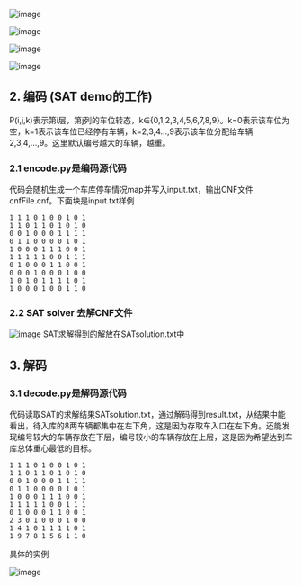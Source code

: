 ![image](https://user-images.githubusercontent.com/48397805/164372823-7f8cc347-6e4d-49df-80d9-9ba955ed547c.png)

![image](https://user-images.githubusercontent.com/48397805/164372925-8281f778-9e97-4e41-b2e9-88eeb6637ac5.png)

![image](https://user-images.githubusercontent.com/48397805/164372944-98b6e460-232e-4ddb-b267-79573c4d7bde.png)

![image](https://user-images.githubusercontent.com/48397805/164372975-a5521fde-176f-4172-ad4d-0e3f563c7e67.png)


## 2. 编码 (SAT demo的工作)

P(i,j,k)表示第i层，第j列的车位转态，k∈{0,1,2,3,4,5,6,7,8,9}。k=0表示该车位为空，k=1表示该车位已经停有车辆，k=2,3,4...,9表示该车位分配给车辆2,3,4,...,9。这里默认编号越大的车辆，越重。

### 2.1 encode.py是编码源代码

代码会随机生成一个车库停车情况map并写入input.txt，输出CNF文件cnfFile.cnf。下面块是input.txt样例

```
1 1 1 0 1 0 0 1 0 1
1 1 0 1 1 0 1 0 1 0
0 0 1 0 0 0 1 1 1 1
0 1 1 0 0 0 0 1 0 1
1 0 0 0 1 1 1 0 0 1
1 1 1 1 1 0 0 1 1 1
0 1 0 0 0 1 1 0 0 1
0 0 0 1 0 0 0 1 0 0
1 0 1 0 1 1 1 1 0 1
1 0 0 0 1 0 0 1 1 0
```

### 2.2 SAT solver 去解CNF文件

![image](https://user-images.githubusercontent.com/48397805/164376112-cf176a47-5b89-4b78-9099-edd66daa52b8.png)
SAT求解得到的解放在SATsolution.txt中

## 3. 解码

### 3.1 decode.py是解码源代码

代码读取SAT的求解结果SATsolution.txt，通过解码得到result.txt，从结果中能看出，待入库的8两车辆都集中在左下角，这是因为存取车入口在左下角。还能发现编号较大的车辆存放在下层，编号较小的车辆存放在上层，这是因为希望达到车库总体重心最低的目标。

```
1 1 1 0 1 0 0 1 0 1
1 1 0 1 1 0 1 0 1 0
0 0 1 0 0 0 1 1 1 1
0 1 1 0 0 0 0 1 0 1
1 0 0 0 1 1 1 0 0 1
1 1 1 1 1 0 0 1 1 1
0 1 0 0 0 1 1 0 0 1
2 3 0 1 0 0 0 1 0 0
1 4 1 0 1 1 1 1 0 1
1 9 7 8 1 5 6 1 1 0
```

具体的实例

![image](https://user-images.githubusercontent.com/48397805/164186178-398ef286-89a3-4df0-903c-3b956432566f.png)
